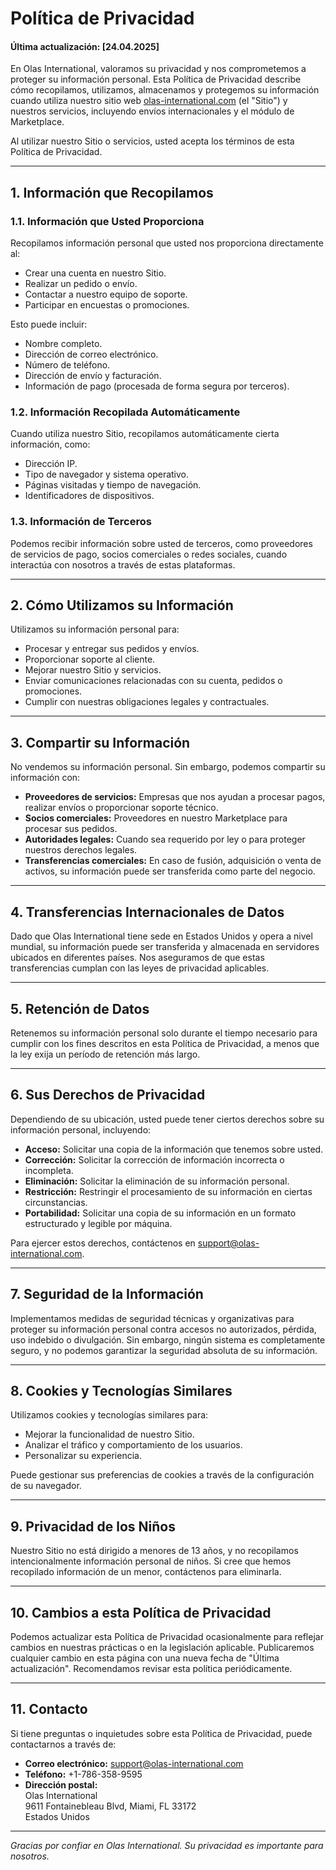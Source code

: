 # Política de Privacidad

#### Última actualización: [24.04.2025]

En Olas International, valoramos su privacidad y nos comprometemos a proteger su información personal. Esta Política de Privacidad describe cómo recopilamos, utilizamos, almacenamos y protegemos su información cuando utiliza nuestro sitio web [olas-international.com](https://olas-international.com) (el "Sitio") y nuestros servicios, incluyendo envíos internacionales y el módulo de Marketplace.

Al utilizar nuestro Sitio o servicios, usted acepta los términos de esta Política de Privacidad.

---

## 1. Información que Recopilamos

### 1.1. Información que Usted Proporciona
Recopilamos información personal que usted nos proporciona directamente al:
- Crear una cuenta en nuestro Sitio.
- Realizar un pedido o envío.
- Contactar a nuestro equipo de soporte.
- Participar en encuestas o promociones.

Esto puede incluir:
- Nombre completo.
- Dirección de correo electrónico.
- Número de teléfono.
- Dirección de envío y facturación.
- Información de pago (procesada de forma segura por terceros).

### 1.2. Información Recopilada Automáticamente
Cuando utiliza nuestro Sitio, recopilamos automáticamente cierta información, como:
- Dirección IP.
- Tipo de navegador y sistema operativo.
- Páginas visitadas y tiempo de navegación.
- Identificadores de dispositivos.

### 1.3. Información de Terceros
Podemos recibir información sobre usted de terceros, como proveedores de servicios de pago, socios comerciales o redes sociales, cuando interactúa con nosotros a través de estas plataformas.

---

## 2. Cómo Utilizamos su Información

Utilizamos su información personal para:
- Procesar y entregar sus pedidos y envíos.
- Proporcionar soporte al cliente.
- Mejorar nuestro Sitio y servicios.
- Enviar comunicaciones relacionadas con su cuenta, pedidos o promociones.
- Cumplir con nuestras obligaciones legales y contractuales.

---

## 3. Compartir su Información

No vendemos su información personal. Sin embargo, podemos compartir su información con:
- **Proveedores de servicios:** Empresas que nos ayudan a procesar pagos, realizar envíos o proporcionar soporte técnico.
- **Socios comerciales:** Proveedores en nuestro Marketplace para procesar sus pedidos.
- **Autoridades legales:** Cuando sea requerido por ley o para proteger nuestros derechos legales.
- **Transferencias comerciales:** En caso de fusión, adquisición o venta de activos, su información puede ser transferida como parte del negocio.

---

## 4. Transferencias Internacionales de Datos

Dado que Olas International tiene sede en Estados Unidos y opera a nivel mundial, su información puede ser transferida y almacenada en servidores ubicados en diferentes países. Nos aseguramos de que estas transferencias cumplan con las leyes de privacidad aplicables.

---

## 5. Retención de Datos

Retenemos su información personal solo durante el tiempo necesario para cumplir con los fines descritos en esta Política de Privacidad, a menos que la ley exija un período de retención más largo.

---

## 6. Sus Derechos de Privacidad

Dependiendo de su ubicación, usted puede tener ciertos derechos sobre su información personal, incluyendo:
- **Acceso:** Solicitar una copia de la información que tenemos sobre usted.
- **Corrección:** Solicitar la corrección de información incorrecta o incompleta.
- **Eliminación:** Solicitar la eliminación de su información personal.
- **Restricción:** Restringir el procesamiento de su información en ciertas circunstancias.
- **Portabilidad:** Solicitar una copia de su información en un formato estructurado y legible por máquina.

Para ejercer estos derechos, contáctenos en [support@olas-international.com](mailto:support@olas-international.com).

---

## 7. Seguridad de la Información

Implementamos medidas de seguridad técnicas y organizativas para proteger su información personal contra accesos no autorizados, pérdida, uso indebido o divulgación. Sin embargo, ningún sistema es completamente seguro, y no podemos garantizar la seguridad absoluta de su información.

---

## 8. Cookies y Tecnologías Similares

Utilizamos cookies y tecnologías similares para:
- Mejorar la funcionalidad de nuestro Sitio.
- Analizar el tráfico y comportamiento de los usuarios.
- Personalizar su experiencia.

Puede gestionar sus preferencias de cookies a través de la configuración de su navegador.

---

## 9. Privacidad de los Niños

Nuestro Sitio no está dirigido a menores de 13 años, y no recopilamos intencionalmente información personal de niños. Si cree que hemos recopilado información de un menor, contáctenos para eliminarla.

---

## 10. Cambios a esta Política de Privacidad

Podemos actualizar esta Política de Privacidad ocasionalmente para reflejar cambios en nuestras prácticas o en la legislación aplicable. Publicaremos cualquier cambio en esta página con una nueva fecha de "Última actualización". Recomendamos revisar esta política periódicamente.

---

## 11. Contacto

Si tiene preguntas o inquietudes sobre esta Política de Privacidad, puede contactarnos a través de:
- **Correo electrónico:** [support@olas-international.com](mailto:support@olas-international.com)
- **Teléfono:** +1-786-358-9595
- **Dirección postal:**  
  Olas International  
  9611 Fontainebleau Blvd,
  Miami, FL 33172  
  Estados Unidos

---

*Gracias por confiar en Olas International. Su privacidad es importante para nosotros.*